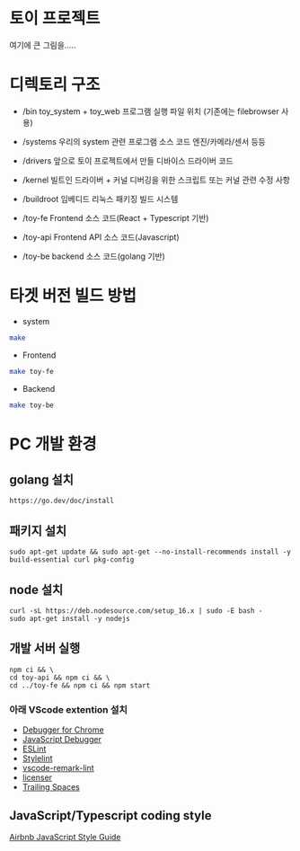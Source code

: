 # 토이 프로젝트

   여기에 큰 그림을.....


# 디렉토리 구조

* /bin
    toy_system + toy_web 프로그램 실행 파일 위치 (기존에는 filebrowser 사용)

* /systems
    우리의 system 관련 프로그램 소스 코드
    엔진/카메라/센서 등등

* /drivers
    앞으로 토이 프로젝트에서 만들 디바이스 드라이버 코드

* /kernel
    빌트인 드라이버 + 커널 디버깅을 위한 스크립트 또는 커널 관련 수정 사항

* /buildroot
    임베디드 리눅스 패키징 빌드 시스템

* /toy-fe
    Frontend 소스 코드(React + Typescript 기반)

* /toy-api
    Frontend API 소스 코드(Javascript)

* /toy-be
    backend 소스 코드(golang 기반)

# 타겟 버전 빌드 방법

* system
```sh
make
```

* Frontend
```sh
make toy-fe
```

* Backend
```sh
make toy-be
```

# PC 개발 환경

## golang 설치
```
https://go.dev/doc/install
```

## 패키지 설치
```
sudo apt-get update && sudo apt-get --no-install-recommends install -y build-essential curl pkg-config

```

## node 설치
```
curl -sL https://deb.nodesource.com/setup_16.x | sudo -E bash -
sudo apt-get install -y nodejs

```

## 개발 서버 실행

```
npm ci && \
cd toy-api && npm ci && \
cd ../toy-fe && npm ci && npm start
```

### 아래 VScode extention 설치
  - [Debugger for Chrome](https://marketplace.visualstudio.com/items?itemName=msjsdiag.debugger-for-chrome)
  - [JavaScript Debugger](https://marketplace.visualstudio.com/items?itemName=ms-vscode.js-debug)
  - [ESLint](https://marketplace.visualstudio.com/items?itemName=dbaeumer.vscode-eslint)
  - [Stylelint](https://marketplace.visualstudio.com/items?itemName=stylelint.vscode-stylelint)
  - [vscode-remark-lint](https://marketplace.visualstudio.com/items?itemName=drewbourne.vscode-remark-lint)
  - [licenser](https://marketplace.visualstudio.com/items?itemName=ymotongpoo.licenser)
  - [Trailing Spaces](https://marketplace.visualstudio.com/items?itemName=shardulm94.trailing-spaces)


## JavaScript/Typescript coding style

[Airbnb JavaScript Style Guide](https://github.com/airbnb/javascript)


